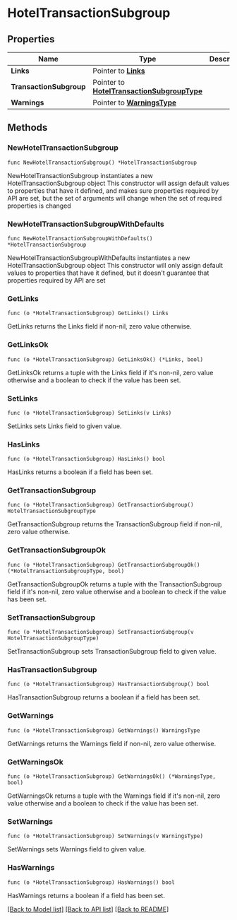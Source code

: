 # HotelTransactionSubgroup

## Properties

Name | Type | Description | Notes
------------ | ------------- | ------------- | -------------
**Links** | Pointer to [**Links**](Links.md) |  | [optional] 
**TransactionSubgroup** | Pointer to [**HotelTransactionSubgroupType**](HotelTransactionSubgroupType.md) |  | [optional] 
**Warnings** | Pointer to [**WarningsType**](WarningsType.md) |  | [optional] 

## Methods

### NewHotelTransactionSubgroup

`func NewHotelTransactionSubgroup() *HotelTransactionSubgroup`

NewHotelTransactionSubgroup instantiates a new HotelTransactionSubgroup object
This constructor will assign default values to properties that have it defined,
and makes sure properties required by API are set, but the set of arguments
will change when the set of required properties is changed

### NewHotelTransactionSubgroupWithDefaults

`func NewHotelTransactionSubgroupWithDefaults() *HotelTransactionSubgroup`

NewHotelTransactionSubgroupWithDefaults instantiates a new HotelTransactionSubgroup object
This constructor will only assign default values to properties that have it defined,
but it doesn't guarantee that properties required by API are set

### GetLinks

`func (o *HotelTransactionSubgroup) GetLinks() Links`

GetLinks returns the Links field if non-nil, zero value otherwise.

### GetLinksOk

`func (o *HotelTransactionSubgroup) GetLinksOk() (*Links, bool)`

GetLinksOk returns a tuple with the Links field if it's non-nil, zero value otherwise
and a boolean to check if the value has been set.

### SetLinks

`func (o *HotelTransactionSubgroup) SetLinks(v Links)`

SetLinks sets Links field to given value.

### HasLinks

`func (o *HotelTransactionSubgroup) HasLinks() bool`

HasLinks returns a boolean if a field has been set.

### GetTransactionSubgroup

`func (o *HotelTransactionSubgroup) GetTransactionSubgroup() HotelTransactionSubgroupType`

GetTransactionSubgroup returns the TransactionSubgroup field if non-nil, zero value otherwise.

### GetTransactionSubgroupOk

`func (o *HotelTransactionSubgroup) GetTransactionSubgroupOk() (*HotelTransactionSubgroupType, bool)`

GetTransactionSubgroupOk returns a tuple with the TransactionSubgroup field if it's non-nil, zero value otherwise
and a boolean to check if the value has been set.

### SetTransactionSubgroup

`func (o *HotelTransactionSubgroup) SetTransactionSubgroup(v HotelTransactionSubgroupType)`

SetTransactionSubgroup sets TransactionSubgroup field to given value.

### HasTransactionSubgroup

`func (o *HotelTransactionSubgroup) HasTransactionSubgroup() bool`

HasTransactionSubgroup returns a boolean if a field has been set.

### GetWarnings

`func (o *HotelTransactionSubgroup) GetWarnings() WarningsType`

GetWarnings returns the Warnings field if non-nil, zero value otherwise.

### GetWarningsOk

`func (o *HotelTransactionSubgroup) GetWarningsOk() (*WarningsType, bool)`

GetWarningsOk returns a tuple with the Warnings field if it's non-nil, zero value otherwise
and a boolean to check if the value has been set.

### SetWarnings

`func (o *HotelTransactionSubgroup) SetWarnings(v WarningsType)`

SetWarnings sets Warnings field to given value.

### HasWarnings

`func (o *HotelTransactionSubgroup) HasWarnings() bool`

HasWarnings returns a boolean if a field has been set.


[[Back to Model list]](../README.md#documentation-for-models) [[Back to API list]](../README.md#documentation-for-api-endpoints) [[Back to README]](../README.md)


